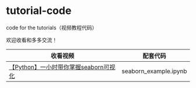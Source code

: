 # tutorial-code
code for the tutorials（视频教程代码）

欢迎收看和多多交流！

| 收看视频                                                     | 配套代码              |
| ------------------------------------------------------------ | --------------------- |
| [【Python】一小时带你掌握seaborn可视化](https://www.bilibili.com/video/BV1VX4y1F76x) | seaborn_example.ipynb |





